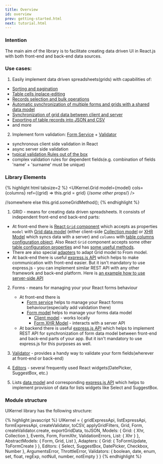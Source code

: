 ```yaml
---
title: Overview
id: overview
prev: getting-started.html
next: tutorial.html
---
```


### Intention
The main aim of the library is to facilitate creating data driven UI in React.js
with both front-end and back-end data sources.

### Use cases:
1. Easily implement data driven spreadsheets(grids) with capabilities of:
  - [Sorting and pagination](/docs/sorting-and-pagination.html)
  - [Table cells inplace-editing](/docs/editing-grid-data.html)
  - [Records selection and bulk operations](/docs/bulk-operations.html)
  - [Automatic synchronization of multiple forms and grids with a shared data model](/docs/data-binding.html)
  - [Synchronization of grid data between client and server](/docs/server-side.html)
  - [Exporting of table records into JSON and CSV](/docs/grid-export.html)
  - and more
2. Implement form validation: [Form Service](/docs/docs/form-service.html) + [Validator](/docs/validator.html)
  - synchronous client side validation in React
  - async server side validation
  - [typical validation Rules out of the box](/docs/validator.html#built-in-validation-rules)
  - complex validation rules for dependent fields(e.g. combination of fields 'name' + 'surname' must be unique)

### Library Elements

{% highlight html tabsize=2 %}
<UIKernel.Grid
  model={model}
  cols={columns}
  ref={(grid) => this.grid = grid}
  {/*some other props*/}
/>

//somewhere else
this.grid.someGridMethod();
{% endhighlight %}
1. GRID - means for creating data driven spreadsheets.
   It consists of independent front-end end back-end parts:
- At front-end there is
 [React `Grid` component](/docs/grid-component.html) which
 accepts as properties `model` with [Grid data model](/docs/grid-interface.html)
 (either client-side [Collection model](/docs/grid-model-collection.html) or
 [XHR Model](/docs/grid-model-xhr.html) which syncs data with a server) and `columns` with
 [table columns configuration object](/docs/grid-columns.html).
 Also React `Grid` component accepts some other
 [table configuration properties](/docs/grid-component.html#properties)
 and has [some useful methods](/docs/grid-component.html#methods). 
- There are also special [adapters](/docs/grid-adapters.html) to adapt Grid model to From model.
- At back-end there is useful [express.js API](/docs/grid-express-api.html) which helps to
make communication with front-end easier. But it isn't mandatory to use express.js - you can
implement similar REST API with any other framework and back-end platform.
Here is [an example how to use server-side API](/docs/server-side.html)

2. Forms - means for managing your your React forms behaviour
   - At front-end there is
     - [Form service](/docs/form-service.html) helps to manage your React forms behaviour(especially add validation there)
     - [Form model](/docs/form-interface.html) helps to manage your forms data model
        - [Client model](/docs/form-model.html) - works locally
        - [Form XHR Model](/docs/form-xhr-model.html) -  interacts with a server API
   - At backend there is useful [express.js API](/docs/form-express-api.html)
     which helps to implement REST API for synchronization of form data model between
     front-end and back-end parts of your app.
     But it isn't mandatory to use express.js for this purposes as well.

3. [Validator](/docs/validator.html) - provides a handy way to validate
   your form fields(wherever at front-end or back-end)

4. [Editors](/docs/editors.html) - several frequently used React
   widgets(DatePicker, SuggestBox, etc.)

5. Lists [data model](/docs/list-model.html) and corresponding
   [express.js API](/docs/list-express-api.html) which helps to implement provision
   of data for lists widgets like Select and SuggestBox.


### Module structure
UIKernel library has the following structure:

{% highlight javascript %}
UIKernel = {
  gridExpressApi,
  listExpressApi,
  formExpressApi,
  createValidator,
  toCSV,
  applyGridFilters,
  Grid,
  Form,
  createValidator.create,
  exportGridData,
  toJSON,
  Models: {
    Grid: {
      Xhr,
      Collection
    },
    Events,
    Form,
    FormXhr,
    ValidationErrors,
    List: {
      Xhr
    }
  },
  AbstractModels: {
    Form,
    Grid,
    List
  },
  Adapters: {
    Grid: {
      ToFormUpdate,
      ToFormCreate
    }
  },
  Editors: {
    Select,
    SuggestBox,
    DatePicker,
    Checkbox,
    Number
  },
  ArgumentsError,
  ThrottleError,
  Validators: {
    boolean,
    date,
    enum,
    set,
    float,
    regExp,
    notNull,
    number,
    notEmpty
  }
}
{% endhighlight %}

